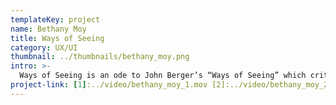 ```yaml
---
templateKey: project
name: Bethany Moy
title: Ways of Seeing
category: UX/UI
thumbnail: ../thumbnails/bethany_moy.png
intro: >-
  Ways of Seeing is an ode to John Berger’s “Ways of Seeing” which critically evaluates human’s ability to see and perceive. The viewer is taken into four episodes and seven chapters of Berger’s deconstructed theories through a series of collaborative mini interactions. The site acts as an interactive archive of people’s different “ways of seeing” which viewers can continue to add to and explore.
project-link: [1]:../video/bethany_moy_1.mov [2]:../video/bethany_moy_2.mov
---
```

